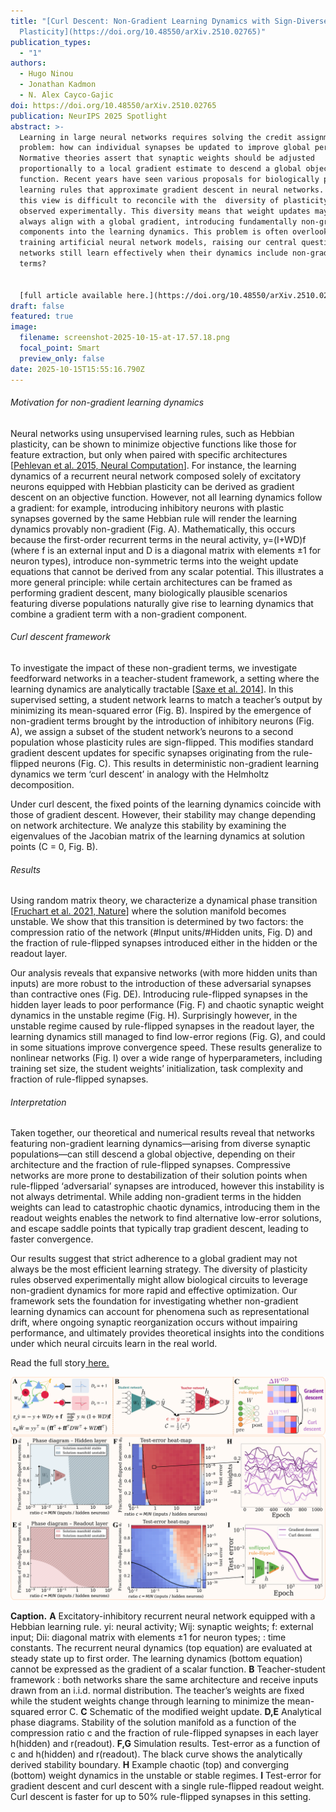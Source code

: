 ```yaml
---
title: "[Curl Descent: Non-Gradient Learning Dynamics with Sign-Diverse
  Plasticity](https://doi.org/10.48550/arXiv.2510.02765)"
publication_types:
  - "1"
authors:
  - Hugo Ninou
  - Jonathan Kadmon
  - N. Alex Cayco-Gajic
doi: https://doi.org/10.48550/arXiv.2510.02765
publication: NeurIPS 2025 Spotlight
abstract: >-
  Learning in large neural networks requires solving the credit assignment
  problem: how can individual synapses be updated to improve global performance?
  Normative theories assert that synaptic weights should be adjusted
  proportionally to a local gradient estimate to descend a global objective
  function. Recent years have seen various proposals for biologically plausible
  learning rules that approximate gradient descent in neural networks. However,
  this view is difficult to reconcile with the  diversity of plasticity rules
  observed experimentally. This diversity means that weight updates may not
  always align with a global gradient, introducing fundamentally non-gradient
  components into the learning dynamics. This problem is often overlooked when
  training artificial neural network models, raising our central question: Can
  networks still learn effectively when their dynamics include non-gradient
  terms?


  [full article available here.](https://doi.org/10.48550/arXiv.2510.02765)
draft: false
featured: true
image:
  filename: screenshot-2025-10-15-at-17.57.18.png
  focal_point: Smart
  preview_only: false
date: 2025-10-15T15:55:16.790Z
---
```

###### Motivation for non-gradient learning dynamics

Neural networks using unsupervised learning rules, such as Hebbian plasticity, can be shown to minimize objective functions like those for feature extraction, but only when paired with specific architectures [[Pehlevan et al. 2015, Neural Computation](https://ieeexplore.ieee.org/abstract/document/7226488)]. For instance, the learning dynamics of a recurrent neural network composed solely of excitatory neurons equipped with Hebbian plasticity can be derived as gradient descent on an objective function. However, not all learning dynamics follow a gradient: for example, introducing inhibitory neurons with plastic synapses governed by the same Hebbian rule will render the learning dynamics provably non-gradient (Fig. A). Mathematically, this occurs because the first-order recurrent terms in the neural activity, y=(I+WD)f (where f is an external input and D is a diagonal matrix with elements ±1 for neuron types), introduce non-symmetric terms into the weight update equations that cannot be derived from any scalar potential. This illustrates a more general principle: while certain architectures can be framed as performing gradient descent, many biologically plausible scenarios featuring diverse populations naturally give rise to learning dynamics that combine a gradient term with a non-gradient component. 

###### Curl descent framework

 To investigate the impact of these non-gradient terms, we investigate feedforward networks in a teacher-student framework, a setting where the learning dynamics are analytically tractable [[Saxe et al. 2014](https://arxiv.org/abs/1312.6120)]. In this supervised setting, a student network learns to match a teacher’s output by minimizing its mean-squared error (Fig. B). Inspired by the emergence of non-gradient terms brought by the introduction of inhibitory neurons (Fig. A), we assign a subset of the student network’s neurons to a second population whose plasticity rules are sign-flipped. This modifies standard gradient descent updates for specific synapses originating from the rule-flipped neurons (Fig. C). This results in deterministic non-gradient learning dynamics we term ‘curl descent’ in analogy with the Helmholtz decomposition.

Under curl descent, the fixed points of the learning dynamics coincide with those of gradient descent. However, their stability may change depending on network architecture. We analyze this stability by examining the eigenvalues of the Jacobian matrix of the learning dynamics at solution points (C = 0, Fig. B). 

###### Results

Using random matrix theory, we characterize a dynamical phase transition [[Fruchart et al. 2021, Nature](https://www.nature.com/articles/s41586-021-03375-9)] where the solution manifold becomes unstable. We show that this transition is determined by two factors: the compression ratio of the network (#Input units/#Hidden units, Fig. D) and the fraction of rule-flipped synapses introduced either in the hidden or the readout layer.

Our analysis reveals that expansive networks (with more hidden units than inputs) are more robust to the introduction of these adversarial synapses than contractive ones (Fig. DE). Introducing rule-flipped synapses in the hidden layer leads to poor performance (Fig. F) and chaotic synaptic weight dynamics in the unstable regime (Fig. H). Surprisingly however, in the unstable regime caused by rule-flipped synapses in the readout layer, the learning dynamics still managed to find low-error regions (Fig. G), and could in some situations improve convergence speed. These results generalize to nonlinear networks (Fig. I) over a wide range of hyperparameters, including training set size, the student weights’ initialization, task complexity and fraction of rule-flipped synapses. 

###### Interpretation

Taken together, our theoretical and numerical results reveal that networks featuring non-gradient learning dynamics—arising from diverse synaptic populations—can still descend a global objective, depending on their architecture and the fraction of rule-flipped synapses. Compressive networks are more prone to destabilization of their solution points when rule-flipped ‘adversarial’ synapses are introduced, however this instability is not always detrimental. While adding non-gradient terms in the hidden weights can lead to catastrophic chaotic dynamics, introducing them in the readout weights enables the network to find alternative low-error solutions, and escape saddle points that typically trap gradient descent, leading to faster convergence.

Our results suggest that strict adherence to a global gradient may not always be the most efficient learning strategy. The diversity of plasticity rules observed experimentally might allow biological circuits to leverage non-gradient dynamics for more rapid and effective optimization. Our framework sets the foundation for investigating whether non-gradient learning dynamics can account for phenomena such as representational drift, where ongoing synaptic reorganization occurs without impairing performance, and ultimately provides theoretical insights into the conditions under which neural circuits learn in the real world.

Read the full story[ here.](https://doi.org/10.48550/arXiv.2510.02765)

![](cosyne2026_figure.png)

**Caption.** **A** Excitatory-inhibitory recurrent neural network equipped with a Hebbian learning rule. yi: neural activity; Wij: synaptic weights; f: external input; Dii: diagonal matrix with elements ±1 for neuron types; : time constants. The recurrent neural dynamics (top equation) are evaluated at steady state up to first order. The learning dynamics (bottom equation) cannot be expressed as the gradient of a scalar function. **B** Teacher-student framework : both networks share the same architecture and receive inputs drawn from an i.i.d. normal distribution. The teacher’s weights are fixed while the student weights change through learning to minimize the mean-squared error C. **C** Schematic of the modified weight update. **D,E** Analytical phase diagrams. Stability of the solution manifold as a function of the compression ratio c and the fraction of rule-flipped synapses in each layer h(hidden) and r(readout). **F,G** Simulation results. Test-error as a function of c and h(hidden) and r(readout). The black curve shows the analytically derived stability boundary. **H** Example chaotic (top) and converging (bottom) weight dynamics in the unstable or stable regimes. **I** Test-error for gradient descent and curl descent with a single rule-flipped readout weight. Curl descent is faster for up to 50% rule-flipped synapses in this setting.
